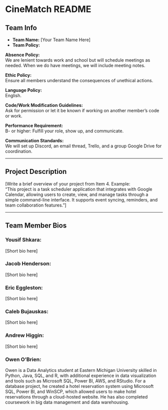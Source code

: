 # CineMatch README

## Team Info
- **Team Name:** [Your Team Name Here]  
- **Team Policy:**  

**Absence Policy:**  
We are lenient towards work and school but will schedule meetings as needed. When we do have meetings, we will include meeting notes.  

**Ethic Policy:**  
Ensure all members understand the consequences of unethical actions.  

**Language Policy:**  
English.  

**Code/Work Modification Guidelines:**  
Ask for permission or let it be known if working on another member’s code or work.  

**Performance Requirement:**  
B- or higher: Fulfill your role, show up, and communicate.  

**Communication Standards:**  
We will set up Discord, an email thread, Trello, and a group Google Drive for coordination.  

---

## Project Description
[Write a brief overview of your project from Item 4. Example:  
“This project is a task scheduler application that integrates with Google Calendar, allowing users to create, view, and manage tasks through a simple command-line interface. It supports event syncing, reminders, and team collaboration features.”]

---

## Team Member Bios

### Yousif Shkara: 
[Short bio here] 

### Jacob Henderson:
[Short bio here]  

### Eric Eggleston:
[Short bio here]  

### Caleb Bujauskas: 
[Short bio here]  

### Andrew Higgin:   
[Short bio here] 

### Owen O’Brien:  
Owen is a Data Analytics student at Eastern Michigan University skilled in Python, Java, SQL, and R, with additional experience in data visualization and tools such as Microsoft SQL, Power BI, AWS, and RStudio. For a database project, he created a hotel reservation system using Microsoft SQL, Power BI, and WinSCP, which allowed users to make hotel reservations through a cloud-hosted website. He has also completed coursework in big data management and data warehousing.  
